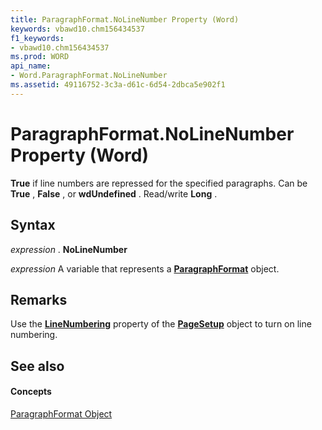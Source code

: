```yaml
---
title: ParagraphFormat.NoLineNumber Property (Word)
keywords: vbawd10.chm156434537
f1_keywords:
- vbawd10.chm156434537
ms.prod: WORD
api_name:
- Word.ParagraphFormat.NoLineNumber
ms.assetid: 49116752-3c3a-d61c-6d54-2dbca5e902f1
---
```



# ParagraphFormat.NoLineNumber Property (Word)

 **True** if line numbers are repressed for the specified paragraphs. Can be **True** , **False** , or **wdUndefined** . Read/write **Long** .


## Syntax

 _expression_ . **NoLineNumber**

 _expression_ A variable that represents a **[ParagraphFormat](paragraphformat-object-word.md)** object.


## Remarks

Use the  **[LineNumbering](pagesetup-linenumbering-property-word.md)** property of the **[PageSetup](pagesetup-object-word.md)** object to turn on line numbering.


## See also


#### Concepts


[ParagraphFormat Object](paragraphformat-object-word.md)

